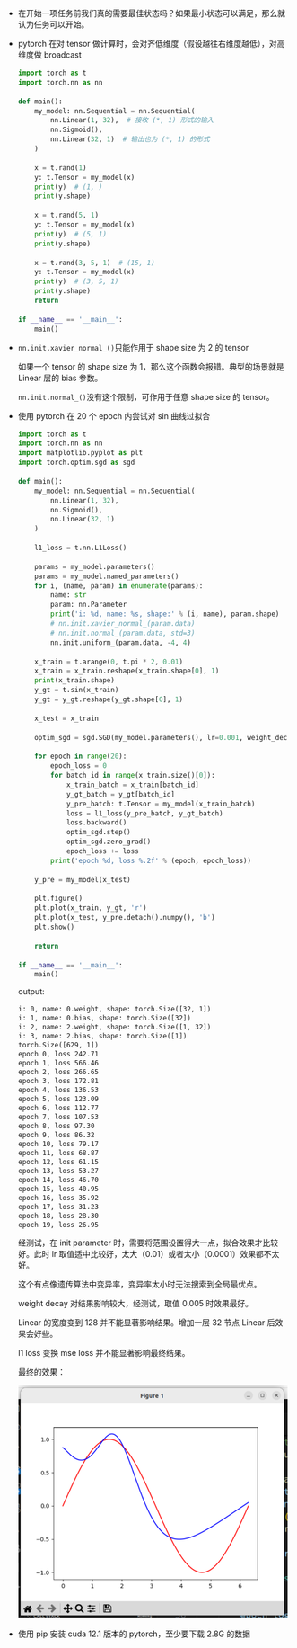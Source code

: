 * 在开始一项任务前我们真的需要最佳状态吗？如果最小状态可以满足，那么就认为任务可以开始。

* pytorch 在对 tensor 做计算时，会对齐低维度（假设越往右维度越低），对高维度做 broadcast

    ```py
    import torch as t
    import torch.nn as nn

    def main():
        my_model: nn.Sequential = nn.Sequential(
            nn.Linear(1, 32),  # 接收 (*, 1) 形式的输入
            nn.Sigmoid(),
            nn.Linear(32, 1)  # 输出也为 (*, 1) 的形式
        )

        x = t.rand(1)
        y: t.Tensor = my_model(x)
        print(y)  # (1, )
        print(y.shape)

        x = t.rand(5, 1)
        y: t.Tensor = my_model(x)
        print(y)  # (5, 1)
        print(y.shape)

        x = t.rand(3, 5, 1)  # (15, 1)
        y: t.Tensor = my_model(x)
        print(y)  # (3, 5, 1)
        print(y.shape)
        return

    if __name__ == '__main__':
        main()
    ```

* `nn.init.xavier_normal_()`只能作用于 shape size 为 2 的 tensor

    如果一个 tensor 的 shape size 为 1，那么这个函数会报错。典型的场景就是 Linear 层的 bias 参数。

    `nn.init.normal_()`没有这个限制，可作用于任意 shape size 的 tensor。

* 使用 pytorch 在 20 个 epoch 内尝试对 sin 曲线过拟合

    ```python
    import torch as t
    import torch.nn as nn
    import matplotlib.pyplot as plt
    import torch.optim.sgd as sgd

    def main():
        my_model: nn.Sequential = nn.Sequential(
            nn.Linear(1, 32),
            nn.Sigmoid(),
            nn.Linear(32, 1)
        )

        l1_loss = t.nn.L1Loss()

        params = my_model.parameters()
        params = my_model.named_parameters()
        for i, (name, param) in enumerate(params):
            name: str
            param: nn.Parameter
            print('i: %d, name: %s, shape:' % (i, name), param.shape)
            # nn.init.xavier_normal_(param.data)
            # nn.init.normal_(param.data, std=3)
            nn.init.uniform_(param.data, -4, 4)

        x_train = t.arange(0, t.pi * 2, 0.01)
        x_train = x_train.reshape(x_train.shape[0], 1)
        print(x_train.shape)
        y_gt = t.sin(x_train)
        y_gt = y_gt.reshape(y_gt.shape[0], 1)

        x_test = x_train

        optim_sgd = sgd.SGD(my_model.parameters(), lr=0.001, weight_decay=0.005)

        for epoch in range(20):
            epoch_loss = 0
            for batch_id in range(x_train.size()[0]):
                x_train_batch = x_train[batch_id]
                y_gt_batch = y_gt[batch_id]
                y_pre_batch: t.Tensor = my_model(x_train_batch)
                loss = l1_loss(y_pre_batch, y_gt_batch)
                loss.backward()
                optim_sgd.step()
                optim_sgd.zero_grad()
                epoch_loss += loss
            print('epoch %d, loss %.2f' % (epoch, epoch_loss))

        y_pre = my_model(x_test)

        plt.figure()
        plt.plot(x_train, y_gt, 'r')
        plt.plot(x_test, y_pre.detach().numpy(), 'b')
        plt.show()

        return

    if __name__ == '__main__':
        main()
    ```

    output:

    ```
    i: 0, name: 0.weight, shape: torch.Size([32, 1])
    i: 1, name: 0.bias, shape: torch.Size([32])
    i: 2, name: 2.weight, shape: torch.Size([1, 32])
    i: 3, name: 2.bias, shape: torch.Size([1])
    torch.Size([629, 1])
    epoch 0, loss 242.71
    epoch 1, loss 566.46
    epoch 2, loss 266.65
    epoch 3, loss 172.81
    epoch 4, loss 136.53
    epoch 5, loss 123.09
    epoch 6, loss 112.77
    epoch 7, loss 107.53
    epoch 8, loss 97.30
    epoch 9, loss 86.32
    epoch 10, loss 79.17
    epoch 11, loss 68.87
    epoch 12, loss 61.15
    epoch 13, loss 53.27
    epoch 14, loss 46.70
    epoch 15, loss 40.95
    epoch 16, loss 35.92
    epoch 17, loss 31.23
    epoch 18, loss 28.30
    epoch 19, loss 26.95
    ```

    经测试，在 init parameter 时，需要将范围设置得大一点，拟合效果才比较好。此时 lr 取值适中比较好，太大（0.01）或者太小（0.0001）效果都不太好。

    这个有点像遗传算法中变异率，变异率太小时无法搜索到全局最优点。

    weight decay 对结果影响较大，经测试，取值 0.005 时效果最好。

    Linear 的宽度变到 128 并不能显著影响结果。增加一层 32 节点 Linear 后效果会好些。

    l1 loss 变换 mse loss 并不能显著影响最终结果。

    最终的效果：

    <div style='text-align:center'>
    <img width=500 src='../../Reference_resources/ref_34/pic_1.png'>
    </div>

* 使用 pip 安装 cuda 12.1 版本的 pytorch，至少要下载 2.8G 的数据